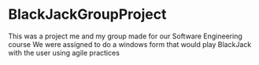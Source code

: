 # BlackJackGroupProject
This was a project me and my group made for our Software Engineering course
We were assigned to do a windows form that would play BlackJack with the user using agile practices
